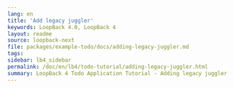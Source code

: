 ```yaml
---
lang: en
title: 'Add legacy juggler'
keywords: LoopBack 4.0, LoopBack 4
layout: readme
source: loopback-next
file: packages/example-todo/docs/adding-legacy-juggler.md
tags:
sidebar: lb4_sidebar
permalink: /doc/en/lb4/todo-tutorial/adding-legacy-juggler.html
summary: LoopBack 4 Todo Application Tutorial - Adding legacy juggler
---
```

